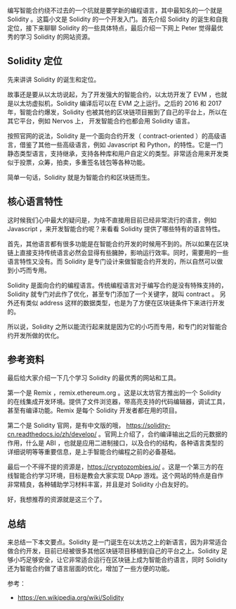 编写智能合约绕不过去的一个坑就是要学新的编程语言，其中最知名的一个就是 Solidity 。这篇小文是 Solidity 的一个开发入门。首先介绍 Solidity 的诞生和自我定位，接下来聊聊 Solidity 的一些具体特点，最后介绍一下网上 Peter 觉得最优秀的学习 Solidity 的网站资源。

## Solidity 定位

先来讲讲 Solidity 的诞生和定位。

故事还是要从以太坊说起，为了开发强大的智能合约，以太坊开发了 EVM ，也就是以太坊虚拟机，Solidity 编译后可以在 EVM 之上运行。之后的 2016 和 2017 年，智能合约爆发，Solidity 也被其他的区块链项目搬到了自己的平台上，所以在其它平台，例如 Nervos 上， 开发智能合约也都会用 Solidity 语言。

按照官网的说法，Solidity 是一个面向合约开发（ contract-oriented ）的高级语言，借鉴了其他一些高级语言，例如 Javascript 和 Python，的特性。它是一门静态类型语言，支持继承，支持各种库和用户自定义的类型。非常适合用来开发类似于投票，众筹，拍卖，多重签名钱包等各种功能。

简单一句话，Solidity 就是为智能合约和区块链而生。

## 核心语言特性

这时候我们心中最大的疑问是，为啥不直接用目前已经非常流行的语言，例如 Javascript ，来开发智能合约呢？来看看 Solidity 提供了哪些特有的语言特性。

首先，其他语言都有很多功能是在智能合约开发的时候用不到的。所以如果在区块链上直接支持传统语言必然会显得有些臃肿，影响运行效率。同时，需要用的一些语言特性又没有。而 Solidity 是专门设计来做智能合约开发的，所以自然可以做到小巧而专用。

Solidity 是面向合约的编程语言。传统编程语言对于编写合约是没有特殊支持的，Solidity 就专门对此作了优化，甚至专门添加了一个关键字，就叫 contract 。 另外还有类似 address 这样的数据类型，也是为了方便在区块链条件下来进行开发的。

所以说，Solidity 之所以能流行起来就是因为它的小巧而专用，和专门的对智能合约开发所做的优化。

## 参考资料

最后给大家介绍一下几个学习 Solidity 的最优秀的网站和工具。

第一个是 Remix ，remix.ethereum.org 。这是以太坊官方推出的一个 Solidity 的在线集成开发环境。提供了文件浏览器，带高亮支持的代码编辑器，调试工具，甚至有编译功能。Remix 是每个 Solidity 开发者都在用的项目。

第二个是 Solidity 官网，是有中文版的哦， https://solidity-cn.readthedocs.io/zh/develop/ 。官网上介绍了，合约编译输出之后的元数据的作用，什么是 ABI ，也就是应用二进制接口，以及合约的结构，各种语言类型的详细说明等等重要信息，是上手智能合约编程之前的必备基础。

最后一个不得不提的资源是，https://cryptozombies.io/ 。这是一个第三方的在线智能合约学习环境，目标是教会大家实现 DApp 游戏。这个网站的特点是自作非常精良，各种辅助学习材料丰富，并且是对 Solidity 小白友好的。

好，我想推荐的资源就是这三个了。

## 总结

来总结一下本文要点。Solidity 是一门诞生在以太坊之上的新语言，因为非常适合做合约开发，目前已经被很多其他区块链项目移植到自己的平台之上。Solidity 足够小巧足够安全，让它非常适合运行在区块链上成为智能合约语言，同时 Solidity 还为智能合约做了语言层面的优化，增加了一些方便的功能。

参考：

- https://en.wikipedia.org/wiki/Solidity

